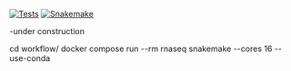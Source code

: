 [![Tests](https://github.com/benson1231/snakemake-rnaseq/actions/workflows/main.yml/badge.svg?branch=main)](https://github.com/benson1231/snakemake-rnaseq/actions/workflows/main.yml)
[![Snakemake](https://img.shields.io/badge/snakemake-≥9.1.10-brightgreen.svg)](https://snakemake.github.io)

-under construction

cd workflow/
docker compose run --rm rnaseq
snakemake --cores 16 --use-conda